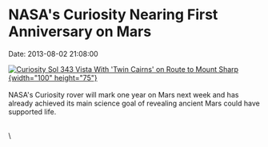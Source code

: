 NASA\'s Curiosity Nearing First Anniversary on Mars
===================================================

Date: 2013-08-02 21:08:00

[![Curiosity Sol 343 Vista With \'Twin Cairns\' on Route to Mount
Sharp](http://www.jpl.nasa.gov/images/msl/20130801/pia17083-th.jpg){width="100"
height="75"}](http://www.jpl.nasa.gov/news/news.php?release=2013-240&rn=news.xml&rst=3867)\
\
NASA\'s Curiosity rover will mark one year on Mars next week and has
already achieved its main science goal of revealing ancient Mars could
have supported life.

\
\
